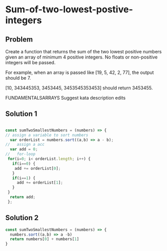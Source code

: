 # Sum-of-two-lowest-postive-integers

## Problem

Create a function that returns the sum of the two lowest positive numbers given an array of minimum 4 positive integers. No floats or non-positive integers will be passed.

For example, when an array is passed like [19, 5, 42, 2, 77], the output should be 7.

[10, 343445353, 3453445, 3453545353453] should return 3453455.

FUNDAMENTALSARRAYS
Suggest kata description edits

## Solution 1

```javascript

const sumTwoSmallestNumbers = (numbers) => {
// assign a variable to sort numbers
  var orderList = numbers.sort((a,b) => a - b);
//   assign a acc
  var add = 0;
//   for-loop
 for(i=0; i< orderList.length; i++) {
   if(i==0) {
    add += orderList[0];
   }
   if(i==1) {
     add += orderList[1];
   }
 }
  return add;
 };
```

## Solution 2

```javascript
const sumTwoSmallestNumbers = (numbers) => {  
  numbers.sort((a,b) => a -b)
  return numbers[0] + numbers[1]
}
```

